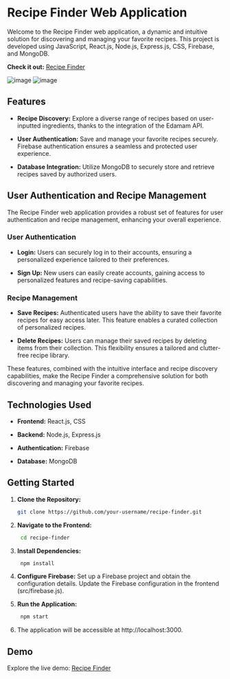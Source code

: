 # Recipe Finder Web Application

Welcome to the Recipe Finder web application, a dynamic and intuitive solution for discovering and managing your favorite recipes. This project is developed using JavaScript, React.js, Node.js, Express.js, CSS, Firebase, and MongoDB.

**Check it out:** [Recipe Finder](https://bilalm04.github.io/recipe-finder/)

![image](https://github.com/BilalM04/RecipeFinder/assets/77511892/5cd23eb9-deba-4508-a911-56c8bffddc58)
![image](https://github.com/BilalM04/RecipeFinder/assets/77511892/170532d6-e296-4f41-8c16-997e5ba1fc5f)




## Features

- **Recipe Discovery:** Explore a diverse range of recipes based on user-inputted ingredients, thanks to the integration of the Edamam API.

- **User Authentication:** Save and manage your favorite recipes securely. Firebase authentication ensures a seamless and protected user experience.

- **Database Integration:** Utilize MongoDB to securely store and retrieve recipes saved by authorized users.

## User Authentication and Recipe Management

The Recipe Finder web application provides a robust set of features for user authentication and recipe management, enhancing your overall experience.

### User Authentication

- **Login:** Users can securely log in to their accounts, ensuring a personalized experience tailored to their preferences.

- **Sign Up:** New users can easily create accounts, gaining access to personalized features and recipe-saving capabilities.

### Recipe Management

- **Save Recipes:** Authenticated users have the ability to save their favorite recipes for easy access later. This feature enables a curated collection of personalized recipes.

- **Delete Recipes:** Users can manage their saved recipes by deleting items from their collection. This flexibility ensures a tailored and clutter-free recipe library.

These features, combined with the intuitive interface and recipe discovery capabilities, make the Recipe Finder a comprehensive solution for both discovering and managing your favorite recipes.


## Technologies Used

- **Frontend:** React.js, CSS

- **Backend:** Node.js, Express.js

- **Authentication:** Firebase

- **Database:** MongoDB

## Getting Started

1. **Clone the Repository:**
   ```bash
   git clone https://github.com/your-username/recipe-finder.git

2. **Navigate to the Frontend:**
   ```bash
    cd recipe-finder
   
3. **Install Dependencies:**
   ```bash
    npm install

4. **Configure Firebase:** Set up a Firebase project and obtain the configuration details. Update the Firebase configuration in the frontend (src/firebase.js).

5. **Run the Application:**
   ```bash
    npm start

7. The application will be accessible at http://localhost:3000.

## Demo

Explore the live demo: [Recipe Finder](https://bilalm04.github.io/recipe-finder/)
